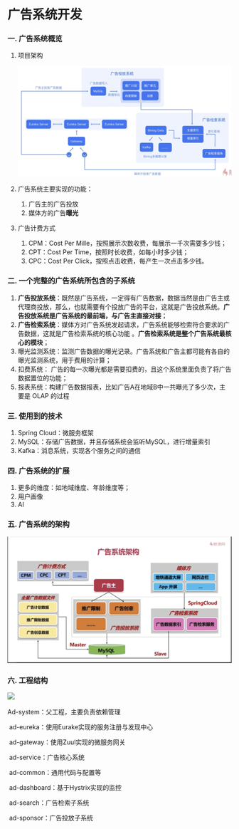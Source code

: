 # 广告系统开发

### 一. 广告系统概览

1. 项目架构
   
   ![](project_structure.png)
   
2. 广告系统主要实现的功能：

   1. 广告主的广告投放
   2. 媒体方的广告**曝光**

3. 广告计费方式
   1. CPM：Cost Per Mille，按照展示次数收费，每展示一千次需要多少钱；
   2. CPT：Cost Per Time，按照时长收费，如每小时多少钱；
   3. CPC：Cost Per Click，按照点击收费，每产生一次点击多少钱。

### 二. 一个完整的广告系统所包含的子系统

1. **广告投放系统**：既然是广告系统，一定得有广告数据，数据当然是由广告主或代理商投放，那么，也就需要有个投放广告的平台，这就是广告投放系统。**广告投放系统是广告系统的最前端，与广告主直接对接**；
2. **广告检索系统**：媒体方对广告系统发起请求，广告系统能够检索符合要求的广告数据，这就是广告检索系统的核心功能 。**广告检索系统是整个广告系统最核心的模块**；
3. 曝光监测系统：监测广告数据的曝光记录。广告系统和广告主都可能有各自的曝光监测系统，用于费用的计算；
4. 扣费系统： 广告的每一次曝光都是需要扣费的，且这个系统里面负责了将广告数据置位的功能；
5. 报表系统：构建广告数据报表，比如广告A在地域B中一共曝光了多少次，主要是 OLAP 的过程

### 三. 使用到的技术

1. Spring Cloud：微服务框架
2. MySQL：存储广告数据，并且存储系统会监听MySQL，进行增量索引
3. Kafka：消息系统，实现各个服务之间的通信

### 四. 广告系统的扩展

1. 更多的维度：如地域维度、年龄维度等；
2. 用户画像
3. AI

### 五. 广告系统的架构

![](ad_architecture.png)

### 六. 工程结构

![](/Users/william/Desktop/GitResp/ad-system/docs/ad_system_architecture.png)

Ad-system：父工程，主要负责依赖管理

​	ad-eureka：使用Eurake实现的服务注册与发现中心

​	ad-gateway：使用Zuul实现的微服务网关

​	ad-service：广告核心系统

​		ad-common：通用代码与配置等

​		ad-dashboard：基于Hystrix实现的监控

​		ad-search：广告检索子系统

​		ad-sponsor：广告投放子系统
